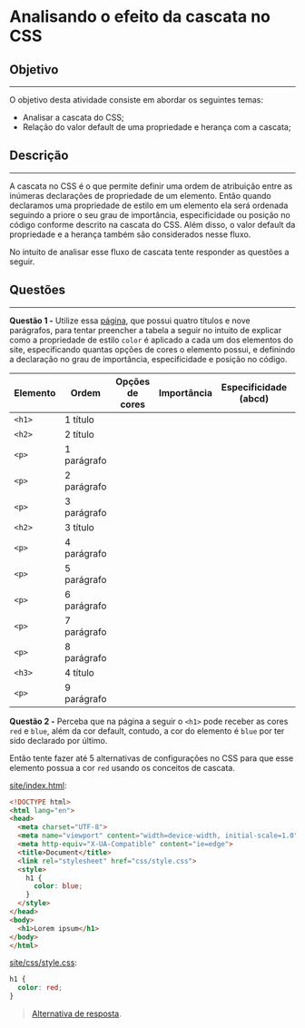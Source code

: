 # Analisando o efeito da cascata no CSS

## Objetivo
---

O objetivo desta atividade consiste em abordar os seguintes temas:

- Analisar a cascata do CSS;
- Relação do valor default de uma propriedade e herança com a cascata;

## Descrição
---

A cascata no CSS é o que permite definir uma ordem de atribuição entre as inúmeras declarações de propriedade de um elemento. Então quando declaramos uma propriedade de estilo em um elemento ela será ordenada seguindo a priore o seu grau de importância, especificidade ou posição no código conforme descrito na cascata do CSS. Além disso, o valor default da propriedade e a herança também são considerados nesse fluxo.

No intuito de analisar esse fluxo de cascata tente responder as questões a seguir.

## Questões
---

**Questão 1 -** Utilize essa [página](site-cascade/), que possui quatro títulos e nove parágrafos, para tentar preencher a tabela a seguir no intuito de explicar como a propriedade de estilo `color` é aplicado a cada um dos elementos do site, especificando quantas opções de cores o elemento possui, e definindo a declaração no grau de importância, especificidade e posição no código.

| Elemento | Ordem | Opções de cores | Importância | Especificidade (abcd) | Posição |
|-|-|-|-|-|-|
| `<h1>` | 1 título | | | | |
| `<h2>` | 2 título | | | | |
| `<p>` | 1 parágrafo | | | | |
| `<p>` | 2 parágrafo | | | | |
| `<p>` | 3 parágrafo | | | | |
| `<h2>` | 3 título | | | | |
| `<p>` | 4 parágrafo | | | | |
| `<p>` | 5 parágrafo | | | | |
| `<p>` | 6 parágrafo | | | | |
| `<p>` | 7 parágrafo | | | | |
| `<p>` | 8 parágrafo | | | | |
| `<h3>` | 4 título | | | | |
| `<p>` | 9 parágrafo | | | | |

**Questão 2 -** Perceba que na página a seguir o `<h1>` pode receber as cores `red` e `blue`, além da cor default, contudo, a cor do elemento é `blue` por ter sido declarado por último.

Então tente fazer até 5 alternativas de configurações no CSS para que esse elemento possua a cor `red` usando os conceitos de cascata.

[site/index.html](site/index.html):
```html
<!DOCTYPE html>
<html lang="en">
<head>
  <meta charset="UTF-8">
  <meta name="viewport" content="width=device-width, initial-scale=1.0">
  <meta http-equiv="X-UA-Compatible" content="ie=edge">
  <title>Document</title>
  <link rel="stylesheet" href="css/style.css">
  <style>
    h1 {
      color: blue;
    }
  </style>
</head>
<body>
  <h1>Lorem ipsum</h1>
</body>
</html>
```

[site/css/style.css](site/css/style.css):
```css
h1 {
  color: red;
}
```

> [Alternativa de resposta](cascade.md).